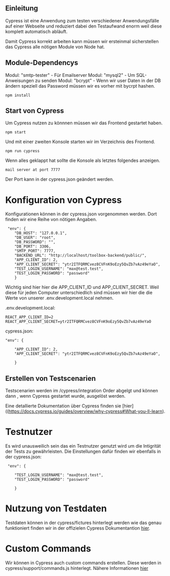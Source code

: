 ## Einleitung
Cypress ist eine Anwendung zum testen verschiedener Anwendungsfälle auf einer Webseite und reduziert dabei den
Testaufwand enorm weil diese komplett automatisch abläuft.

Damit Cypress korrekt arbeiten kann müssen wir ersteinmal sicherstellen das Cypress alle nötigen Module von Node hat.

## Module-Dependencys
Modul: "smtp-tester"   - Für Emailserver
Modul: "mysql2"        - Um SQL-Anweisungen zu senden
Modul: "bcrypt"        - Wenn wir user Daten in der DB ändern speziell das Password müssen wir es vorher mit bycrpt hashen.


```shell
npm install
```

## Start von Cypress
Um Cypress nutzen zu könnnen müssen wir das Frontend gestartet haben.

```shell
npm start
```

Und mit einer zweiten Konsole starten wir im Verzeichnis des Frontend.

```shell
npm run cypress
```

Wenn alles geklappt hat sollte die Konsole als letztes folgendes anzeigen.

```
mail server at port 7777
```
Der Port kann in der cypress.json geändert werden.

# Konfiguration von Cypress
Konfigurationen können in der cypress.json vorgenommen werden. Dort finden wir eine Reihe von nötigen Angaben.

```
 "env": {
    "DB_HOST": "127.0.0.1",
    "DB_USER": "root",
    "DB_PASSWORD": "",
    "DB_PORT": 3306,
    "SMTP_PORT": 7777,
    "BACKEND_URL": "http://localhost/toolbox-backend/public/",
    "APP_CLIENT_ID": 2,
    "APP_CLIENT_SECRET": "ytr2ITFQRMCvez8CVFnK9oEzy5QvZb7vAz49eYaO",
    "TEST_LOGIN_USERNAME": "max@test.test",
    "TEST_LOGIN_PASSWORD": "password"
    }

```
Wichtig sind hier hier die APP_CLIENT_ID und APP_CLIENT_SECRET. Weil diese für jeden Computer unterschiedlich sind müssen wir hier die
die Werte von unserer .env.development.local nehmen.

.env.development.local:
```
REACT_APP_CLIENT_ID=2
REACT_APP_CLIENT_SECRET=ytr2ITFQRMCvez8CVFnK9oEzy5QvZb7vAz49eYaO

```
cypress.json:
```
"env": {
 
    "APP_CLIENT_ID": 2,
    "APP_CLIENT_SECRET": "ytr2ITFQRMCvez8CVFnK9oEzy5QvZb7vAz49eYaO",

    }
```

## Erstellen von Testscenarien
Testscenarien werden im /cypress/integration Order abgelgt und können dann , wenn Cypress gestartet wurde, ausgelöst werden.

Eine detallierte Dokumentation über Cypress finden sie [hier]((https://docs.cypress.io/guides/overview/why-cypress#What-you-ll-learn).

# Testnutzer
Es wird unausweilich sein das ein Testnutzer genutzt wird um die Intigrität der Tests zu gewährleisten. 
Die Einstellungen dafür finden wir ebenfalls in der cypress.json:
```
 "env": {

    "TEST_LOGIN_USERNAME": "max@test.test",
    "TEST_LOGIN_PASSWORD": "password"

    }
```
# Nutzung von Testdaten
Testdaten können in der cypress/fictures hinterlegt werden wie das genau funktioniert finden wir in der offizielen Cypress Dokumentantion [hier]((https://docs.cypress.io/api/commands/fixture)).

# Custom Commands
Wir können in Cypress auch custom commands erstellen. Diese werden in cypress/support/commands.js hinterlegt. Nähere Informationen [hier]((https://docs.cypress.io/api/cypress-api/custom-commands))




